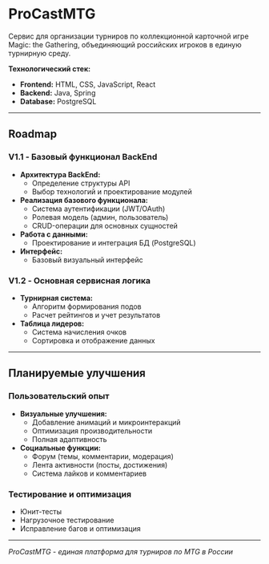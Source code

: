 # ProCastMTG

Сервис для организации турниров по коллекционной карточной игре Magic: the Gathering, объединяющий российских игроков в единую турнирную среду.

**Технологический стек:**
- **Frontend:** HTML, CSS, JavaScript, React
- **Backend:** Java, Spring
- **Database:** PostgreSQL

---

## Roadmap

### V1.1 - Базовый функционал BackEnd
- **Архитектура BackEnd:**
  - Определение структуры API
  - Выбор технологий и проектирование модулей
- **Реализация базового функционала:**
  - Система аутентификации (JWT/OAuth)
  - Ролевая модель (админ, пользователь)
  - CRUD-операции для основных сущностей
- **Работа с данными:**
  - Проектирование и интеграция БД (PostgreSQL)
- **Интерфейс:**
  - Базовый визуальный интерфейс

### V1.2 - Основная сервисная логика
- **Турнирная система:**
  - Алгоритм формирования подов
  - Расчет рейтингов и учет результатов
- **Таблица лидеров:**
  - Система начисления очков
  - Сортировка и отображение данных

---

## Планируемые улучшения

### Пользовательский опыт
- **Визуальные улучшения:**
  - Добавление анимаций и микроинтеракций
  - Оптимизация производительности
  - Полная адаптивность
- **Социальные функции:**
  - Форум (темы, комментарии, модерация)
  - Лента активности (посты, достижения)
  - Система лайков и комментариев

### Тестирование и оптимизация
- Юнит-тесты
- Нагрузочное тестирование
- Исправление багов и оптимизация

---

*ProCastMTG - единая платформа для турниров по MTG в России*
